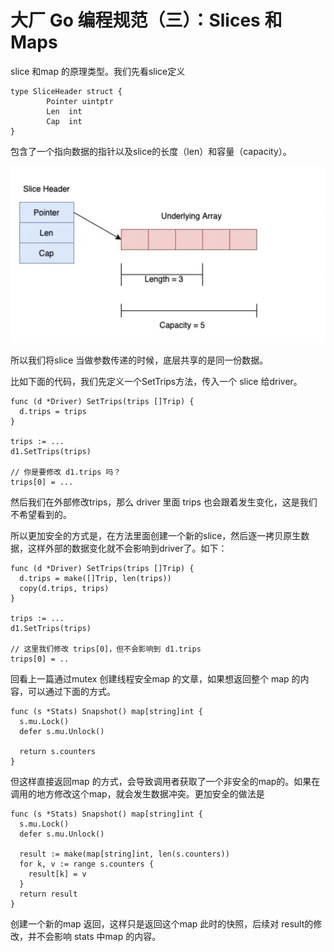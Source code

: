 # 大厂 Go 编程规范（三）：Slices 和 Maps #

slice 和map 的原理类型。我们先看slice定义

```
type SliceHeader struct {
        Pointer uintptr
        Len  int
        Cap  int
}
```

包含了一个指向数据的指针以及slice的长度（len）和容量（capacity）。

![](./images/6e6d65806420427885b39ef7efa46225.png)

所以我们将slice 当做参数传递的时候，底层共享的是同一份数据。

比如下面的代码，我们先定义一个SetTrips方法，传入一个 slice 给driver。

```
func (d *Driver) SetTrips(trips []Trip) {
  d.trips = trips
}

trips := ... 
d1.SetTrips(trips)

// 你是要修改 d1.trips 吗？
trips[0] = ...
```

然后我们在外部修改trips，那么 driver 里面 trips 也会跟着发生变化，这是我们不希望看到的。

所以更加安全的方式是，在方法里面创建一个新的slice，然后逐一拷贝原生数据，这样外部的数据变化就不会影响到driver了。如下：

```
func (d *Driver) SetTrips(trips []Trip) {
  d.trips = make([]Trip, len(trips))
  copy(d.trips, trips)
}

trips := ...
d1.SetTrips(trips)

// 这里我们修改 trips[0]，但不会影响到 d1.trips
trips[0] = ..
```

回看上一篇通过mutex 创建线程安全map 的文章，如果想返回整个 map 的内容，可以通过下面的方式。

```
func (s *Stats) Snapshot() map[string]int {
  s.mu.Lock()
  defer s.mu.Unlock()

  return s.counters
}
```

但这样直接返回map 的方式，会导致调用者获取了一个非安全的map的。如果在调用的地方修改这个map，就会发生数据冲突。更加安全的做法是

```
func (s *Stats) Snapshot() map[string]int {
  s.mu.Lock()
  defer s.mu.Unlock()

  result := make(map[string]int, len(s.counters))
  for k, v := range s.counters {
    result[k] = v
  }
  return result
}
```

创建一个新的map 返回，这样只是返回这个map 此时的快照，后续对 result的修改，并不会影响 stats 中map 的内容。

